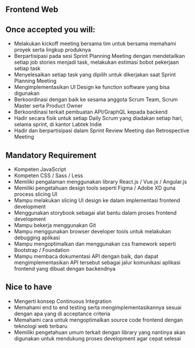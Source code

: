 ## Frontend Web

## Once accepted you will:

- Melakukan kickoff meeting bersama tim untuk bersama memahami proyek serta lingkup produknya
- Berpartisipasi pada sesi Sprint Planning Meeting dengan mendetailkan setiap job stories menjadi 
  task, melakukan estimasi bobot pekerjaan setiap task
- Menyelesaikan setiap task yang dipilih untuk dikerjakan saat Sprint Planning Meeting 
- Mengimplementasikan UI Design ke function software yang bisa digunakan
- Berkoordinasi dengan baik ke sesama anggota Scrum Team, Scrum Master serta Product Owner
- Berkoordinasi terkait pembuatan API/GraphQL kepada backend
- Hadir secara fisik untuk setiap Daily Scrum yang diadakan setiap hari, selama sprint, di kantor 
  Labtek Indie
- Hadir dan berpartisipasi dalam Sprint Review Meeting dan Retrospective Meeting

## Mandatory Requirement

- Kompeten JavaScript
- Kompeten CSS / Sass / Less
- Memiliki pengalaman menggunakan library React.js / Vue.js / Angular.js
- Memiliki pengetahuan design tools seperti Figma / Adobe XD guna process slicing UI
- Mampu melakukan slicing UI design ke dalam implementasi frontend development
- Menggunakan storybook sebagai alat bantu dalam proses frontend development
- Mampu bekerja menggunakan Git
- Mampu menggunakan browser developer tools untuk melakukan debugging aplikasi
- Mampu mengoptimalkan dan menggunakan css framework seperti Bootstrap / Foundation
- Mampu membaca dokumentasi API dengan baik, dan dapat mengimplementasikan API tersebut sebagai jalur
  komunikasi aplikasi frontend yang dibuat dengan backendnya

## Nice to have

- Mengerti konsep Continuous Integration
- Memahami end to end testing serta mengimplementasikannya sesuai dengan apa yang di acceptance criteria
- Memahami cara untuk mengoptimalkan source code frontend dengan teknologi web terbaru
- Memiliki pengetahuan umum terkait dengan library yang nantinya akan digunakan untuk mendukung 
  proses development agar cepat selesai